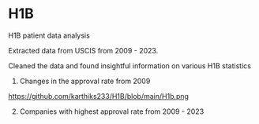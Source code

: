 # H1B
H1B patient data analysis

Extracted data from USCIS from 2009 - 2023.

Cleaned the data and found insightful information on various H1B statistics

1. Changes in the approval rate from 2009

https://github.com/karthiks233/H1B/blob/main/H1b.png

2. Companies with highest approval rate from 2009 - 2023


   


